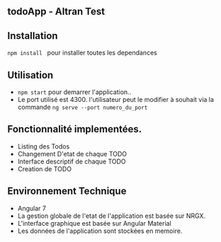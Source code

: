 ## todoApp - Altran Test

## Installation

```npm install ``` pour installer toutes les dependances

## Utilisation
- ``` npm start ``` pour demarrer l'application..
- Le port utilisé est 4300. l'utilisateur peut le modifier à souhait via la commande   ``` ng serve --port numero_du_port ```

## Fonctionnalité implementées.
- Listing des Todos
- Changement D'etat de chaque TODO
-  Interface descriptif de chaque TODO
- Creation de TODO 

## Environnement Technique
- Angular 7
- La gestion globale de l'etat de l'application est basée sur NRGX.
- L'interface graphique est basée sur Angular Material
- Les données de l'application sont stockées en memoire.

